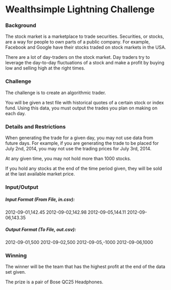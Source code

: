 # Wealthsimple Lightning Challenge

### Background
The stock market is a marketplace to trade securities. Securities, or stocks, are a way for people to own parts of a public company. For example, Facebook and Google have their stocks traded on stock markets in the USA.

There are a lot of day-traders on the stock market. Day traders try to leverage the day-to-day fluctuations of a stock and make a profit by buying low and selling high at the right times.

### Challenge
The challenge is to create an algorithmic trader. 

You will be given a test file with historical quotes of a certain stock or index fund. Using this data, you must output the trades you plan on making on each day.

### Details and Restrictions
When generating the trade for a given day, you may not use data from future days. For example, if you are generating the trade to be placed for July 2nd, 2014, you may not use the trading prices for July 3rd, 2014.

At any given time, you may not hold more than 1000 stocks.

If you hold any stocks at the end of the time period given, they will be sold at the last available market price.

### Input/Output
##### Input Format (From File, in.csv):
2012-09-01,142.45
2012-09-02,142.98
2012-09-05,144.11
2012-09-06,143.35

##### Output Format (To File, out.csv):
2012-09-01,500
2012-09-02,500
2012-09-05,-1000
2012-09-06,1000

### Winning
The winner will be the team that has the highest profit at the end of the data set given. 

The prize is a pair of Bose QC25 Headphones.
